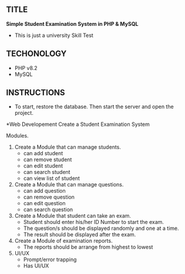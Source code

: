 ## TITLE
**Simple Student Examination System in PHP & MySQL**
- This is just a university Skill Test

## TECHONOLOGY
- PHP v8.2
- MySQL 

## INSTRUCTIONS
-   To start, restore the database. Then start the server and open the project.

*Web Developement 
Create a Student Examination System

Modules.
1. Create a Module that can manage students.
   - can add student
   - can remove student
   - can edit student
   - can search student
   - can view list of student
2. Create a Module that can manage questions.
   - can add question
   - can remove question
   - can edit question
   - can search question
3. Create a Module that student can take an exam.
   - Student should enter his/her ID Number to start the exam.
   - The question/s should be displayed randomly and one at a time.
   - The result should be displayed after the exam.
4. Create a Module of examination reports.
   - The reports should be arrange from highest to lowest
5. UI/UX
   - Prompt/error trapping
   - Has UI/UX
